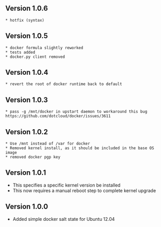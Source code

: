## Version 1.0.6
    * hotfix (syntax)

## Version 1.0.5
    * docker formula slightly reworked
    * tests added
    * docker.py client removed
   
## Version 1.0.4
    * revert the root of docker runtime back to default

## Version 1.0.3
    * pass -g /mnt/docker in upstart daemon to workaround this bug https://github.com/dotcloud/docker/issues/3611

## Version 1.0.2
    
    * Use /mnt instead of /var for docker
    * Removed kernel install, as it should be included in the base OS image
    * removed docker pgp key

## Version 1.0.1

* This specifies a specific kernel version be installed
* This now requires a manual reboot step to complete kernel upgrade

## Version 1.0.0

* Added simple docker salt state for Ubuntu 12.04

